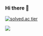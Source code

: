 ### Hi there 👋

<!--
**tre00tre/tre00tre** is a ✨ _special_ ✨ repository because its `README.md` (this file) appears on your GitHub profile.

Here are some ideas to get you started:

- 🔭 I’m currently working on ...
- 🌱 I’m currently learning ...
- 👯 I’m looking to collaborate on ...
- 🤔 I’m looking for help with ...
- 💬 Ask me about ...
- 📫 How to reach me: ...
- 😄 Pronouns: ...
- ⚡ Fun fact: ...
-->


[![solved.ac tier](http://mazassumnida.wtf/api/v2/generate_badge?boj=tre00tre)](https://solved.ac/tre00tre)

<img src="https://img.shields.io/badge/Spring-6DB33F?style=for-the-badge&logo=Spring&logoColor=white">


